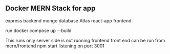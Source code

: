 ## Docker MERN Stack for app

express backend
mongo database Atlas
react-app frontend

run
  docker compose up --build

This runs only server side is not running frontend
front end can be run from mern/frontend
npm start
listening on port 3001
